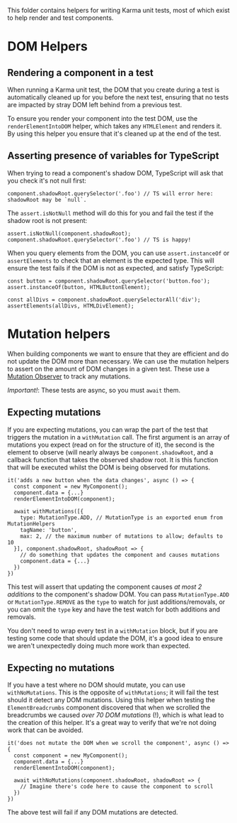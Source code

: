 This folder contains helpers for writing Karma unit tests, most of which exist to help render and test components.


# DOM Helpers

## Rendering a component in a test

When running a Karma unit test, the DOM that you create during a test is automatically cleaned up for you before the next test, ensuring that no tests are impacted by stray DOM left behind from a previous test.

To ensure you render your component into the test DOM, use the `renderElementIntoDOM` helper, which takes any `HTMLElement` and renders it. By using this helper you ensure that it's cleaned up at the end of the test.

## Asserting presence of variables for TypeScript

When trying to read a component's shadow DOM, TypeScript will ask that you check it's not null first:

```
component.shadowRoot.querySelector('.foo') // TS will error here: shadowRoot may be `null`.
```

The `assert.isNotNull` method will do this for you and fail the test if the shadow root is not present:

```
assert.isNotNull(component.shadowRoot);
component.shadowRoot.querySelector('.foo') // TS is happy!
```

When you query elements from the DOM, you can use `assert.instanceOf` or `assertElements` to check that an element is the expected type. This will ensure the test fails if the DOM is not as expected, and satisfy TypeScript:

```
const button = component.shadowRoot.querySelector('button.foo');
assert.instanceOf(button, HTMLButtonElement);

const allDivs = component.shadowRoot.querySelectorAll('div');
assertElements(allDivs, HTMLDivElement);
```

# Mutation helpers

When building components we want to ensure that they are efficient and do not update the DOM more than necessary. We can use the mutation helpers to assert on the amount of DOM changes in a given test. These use a [Mutation Observer](https://developer.mozilla.org/en/docs/Web/API/MutationObserver) to track any mutations.

_Important!_: These tests are async, so you must `await` them.

## Expecting mutations

If you are expecting mutations, you can wrap the part of the test that triggers the mutation in a `withMutation` call. The first argument is an array of mutations you expect (read on for the structure of it), the second is the element to observe (will nearly always be `component.shadowRoot`, and a callback function that takes the observed shadow root. It is this function that will be executed whilst the DOM is being observed for mutations.

```
it('adds a new button when the data changes', async () => {
  const component = new MyComponent();
  component.data = {...}
  renderElementIntoDOM(component);

  await withMutations([{
    type: MutationType.ADD, // MutationType is an exported enum from MutationHelpers
    tagName: 'button',
    max: 2, // the maximum number of mutations to allow; defaults to 10
  }], component.shadowRoot, shadowRoot => {
    // do something that updates the component and causes mutations
    component.data = {...}
  })
})
```

This test will assert that updating the component causes _at most 2 additions_ to the component's shadow DOM. You can pass `MutationType.ADD` or `MutationType.REMOVE` as the `type` to watch for just additions/removals, or you can omit the `type` key and have the test watch for both additions and removals.

You don't need to wrap every test in a `withMutation` block, but if you are testing some code that should update the DOM, it's a good idea to ensure we aren't unexpectedly doing much more work than expected.

## Expecting no mutations

If you have a test where no DOM should mutate, you can use `withNoMutations`. This is the opposite of `withMutations`; it will fail the test should it detect any DOM mutations. Using this helper when testing the `ElementBreadcrumbs` component discovered that when we scrolled the breadcrumbs we caused _over 70 DOM mutations_ (!), which is what lead to the creation of this helper. It's a great way to verify that we're not doing work that can be avoided.

```
it('does not mutate the DOM when we scroll the component', async () => {
  const component = new MyComponent();
  component.data = {...}
  renderElementIntoDOM(component);

  await withNoMutations(component.shadowRoot, shadowRoot => {
    // Imagine there's code here to cause the component to scroll
  })
})
```

The above test will fail if any DOM mutations are detected.

